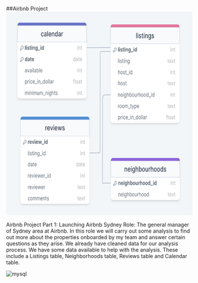 ##Airbnb Project
<img src="./Airbnb_sydney_data_tables.png" alt="Airbnb_sydney_data_tables" width="550" height="550"/>

Airbnb Project Part 1: Launching Airbnb Sydney
Role: The general manager of Sydney area at Airbnb. In this role we will carry out some analysis to find out more about the properties onboarded by my team and answer certain questions as they arise.
We already have cleaned data for our analysis process. We have some data available to help with the analysis. These include a Listings table, Neighborhoods table, Reviews table and Calendar table.


<img src="https://cdn.jsdelivr.net/gh/devicons/devicon/icons/mysql/mysql-plain-wordmark.svg" alt="mysql" width="40" height="40"/>